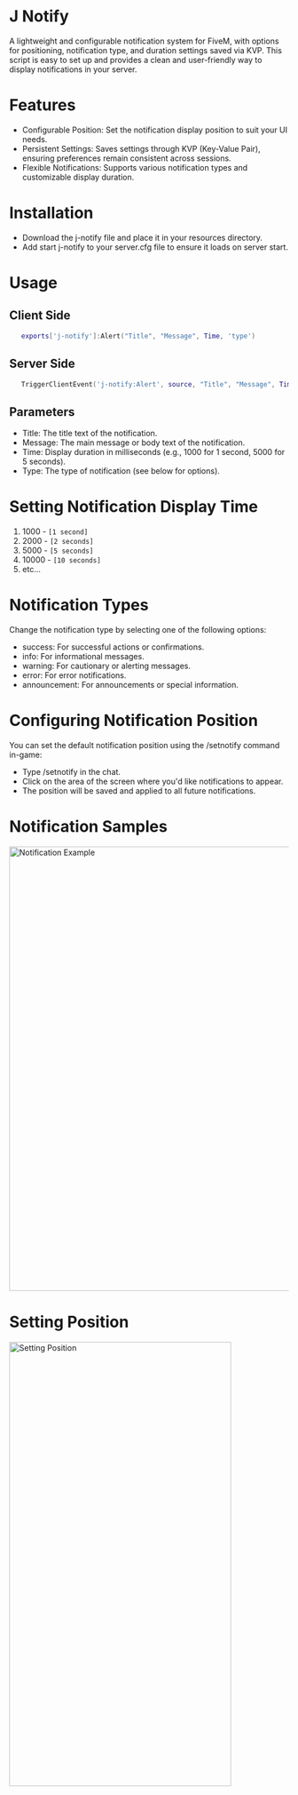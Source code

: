 # J Notify
A lightweight and configurable notification system for FiveM, with options for positioning, notification type, and duration settings saved via KVP. This script is easy to set up and provides a clean and user-friendly way to display notifications in your server.

# Features
* Configurable Position: Set the notification display position to suit your UI needs.
* Persistent Settings: Saves settings through KVP (Key-Value Pair), ensuring preferences remain consistent across sessions.
* Flexible Notifications: Supports various notification types and customizable display duration.

# Installation
* Download the j-notify file and place it in your resources directory.
* Add start j-notify to your server.cfg file to ensure it loads on server start.

# Usage

## Client Side
```lua
   exports['j-notify']:Alert("Title", "Message", Time, 'type')

```
## Server Side
```lua
   TriggerClientEvent('j-notify:Alert', source, "Title", "Message", Time, 'type')

```

## Parameters
* Title: The title text of the notification.
* Message: The main message or body text of the notification.
* Time: Display duration in milliseconds (e.g., 1000 for 1 second, 5000 for 5 seconds).
* Type: The type of notification (see below for options).

# Setting Notification Display Time
   1. 1000 - `[1 second]`
   2. 2000 - `[2 seconds]`
   3. 5000 - `[5 seconds]`
   4. 10000 - `[10 seconds]`
   5. etc...

# Notification Types

Change the notification type by selecting one of the following options:

* success: For successful actions or confirmations.
* info: For informational messages.
* warning: For cautionary or alerting messages.
* error: For error notifications.
* announcement: For announcements or special information.

# Configuring Notification Position
You can set the default notification position using the /setnotify command in-game:

* Type /setnotify in the chat.
* Click on the area of the screen where you'd like notifications to appear.
* The position will be saved and applied to all future notifications.

# Notification Samples

<img src="https://r2.fivemanage.com/WcNmcqGHf2fa5LZLnVlft/images/notify.png" alt="Notification Example" width="800" height = "800"/>

# Setting Position

<img src="https://r2.fivemanage.com/WcNmcqGHf2fa5LZLnVlft/images/set_notify.png" alt="Setting Position" width="400" height = "800"/>
